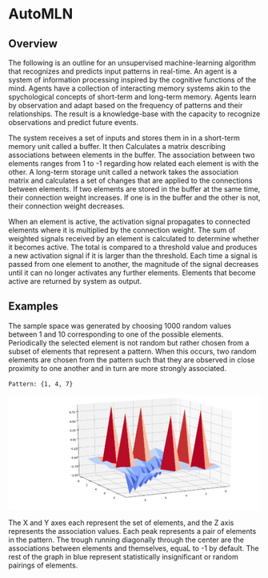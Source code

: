 # AutoMLN

## Overview

The following is an outline for an unsupervised machine-learning algorithm that recognizes and predicts input patterns in real-time. An agent is a system of information processing inspired by the cognitive functions of the mind. Agents have a collection of interacting memory systems akin to the spychological concepts of short-term and long-term memory. Agents learn by observation and adapt based on the frequency of patterns and their relationships. The result is a knowledge-base with the capacity to recognize observations and predict future events.

The system receives a set of inputs and stores them in in a short-term memory unit called a buffer. It then Calculates a matrix describing associations between elements in the buffer. The association between two elements ranges from 1 to -1 regarding how related each element is with the other. A long-term storage unit called a network takes the association matrix and calculates a set of changes that are applied to the connections between elements. If two elements are stored in the buffer at the same time, their connection weight increases. If one is  in the buffer and the other is not, their connection weight decreases. 

When an element is active, the activation signal propagates to connected elements where it is multiplied by the connection weight. The sum of weighted signals received by an element is calculated to determine whether it becomes active. The total is compared to a threshold value and produces a new activation signal if it is larger than the threshold. Each time a signal is passed from one element to another, the magnitude of the signal decreases until it can no longer activates any further elements. Elements that become active are returned by system as output.

## Examples

The sample space was generated by choosing 1000 random values between 1 and 10 corresponding to one of the possible elements. Periodically the selected element is not random but rather chosen from a subset of elements that represent a pattern. When this occurs, two random elements are chosen from the pattern such that they are observed in close proximity to one another and in turn are more strongly associated.

    Pattern: {1, 4, 7}
    
 ![](https://github.com/CarsonScott/AutoMLN/blob/master/img/Graph.png)

The X and Y axes each represent the set of elements, and the Z axis represents the association values. Each peak represents a pair of elements in the pattern. The trough running diagonally through the center are the associations between elements and themselves, equaL to -1 by default. The rest of the graph in blue represent statistically insignificant or random pairings of elements. 

